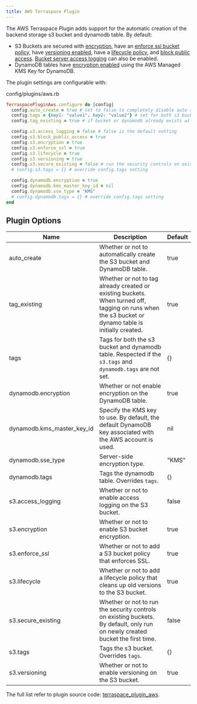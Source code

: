 ```yaml
---
title: AWS Terraspace Plugin
---
```


The AWS Terraspace Plugin adds support for the automatic creation of the backend storage s3 bucket and dynamodb table. By default:

* S3 Buckets are secured with [encryption](https://docs.aws.amazon.com/AmazonS3/latest/dev/bucket-encryption.html), have an [enforce ssl bucket policy](https://aws.amazon.com/premiumsupport/knowledge-center/s3-bucket-policy-for-config-rule/), have [versioning enabled](https://docs.aws.amazon.com/AmazonS3/latest/dev/Versioning.html), have a [lifecycle policy](https://docs.aws.amazon.com/AmazonS3/latest/user-guide/create-lifecycle.html), and [block public access](https://aws.amazon.com/s3/features/block-public-access/). [Bucket server access logging](https://docs.aws.amazon.com/AmazonS3/latest/dev/ServerLogs.html) can also be enabled.
* DynamoDB tables have [encryption enabled](https://docs.aws.amazon.com/amazondynamodb/latest/developerguide/EncryptionAtRest.html) using the AWS Managed KMS Key for DynamoDB.

The plugin settings are configurable with:

config/plugins/aws.rb

```ruby
TerraspacePluginAws.configure do |config|
  config.auto_create = true # set to false to completely disable auto creation
  config.tags = {key1: "value1". key2: "value2"} # set for both s3 bucket and dynamodb table
  config.tag_existing = true # if bucket or dynamodb already exists will tag them. Tags are appended.

  config.s3.access_logging = false # false is the default setting
  config.s3.block_public_access = true
  config.s3.encryption = true
  config.s3.enforce_ssl = true
  config.s3.lifecycle = true
  config.s3.versioning = true
  config.s3.secure_existing = false # run the security controls on existing buckets. by default, only run on newly created bucket the first time
  # config.s3.tags = {} # override config.tags setting

  config.dynamodb.encryption = true
  config.dynamodb.kms_master_key_id = nil
  config.dynamodb.sse_type = "KMS"
  # config.dynamodb.tags = {} # override config.tags setting
end
```

## Plugin Options

Name | Description | Default
---|---|---
auto_create | Whether or not to automatically create the S3 bucket and DynamoDB table. | true
tag_existing | Whether or not to tag already created or existing buckets. When turned off, tagging on runs when the s3 bucket or dynamo table is initially created. | true
tags | Tags for both the s3 bucket and dynamodb table. Respected if the `s3.tags` and `dynamodb.tags` are not set. |  {}
dynamodb.encryption | Whether or not enable encryption on the DynamoDB table. |  true
dynamodb.kms_master_key_id | Specify the KMS key to use. By default, the default DynamoDB key associated with the AWS account is used. |  nil
dynamodb.sse_type | Server-side encryption type. |  "KMS"
dynamodb.tags | Tags the dynamodb table. Overrides `tags`. |  {}
s3.access_logging | Whether or not to enable access logging on the S3 bucket.  |  false
s3.encryption | Whether or not to enable S3 bucket encryption. |  true
s3.enforce_ssl | Whether or not to add a S3 bucket policy that enforces SSL. |  true
s3.lifecycle | Whether or not to add a lifecycle policy that cleans up old versions to the S3 bucket. |  true
s3.secure_existing | Whether or not to run the security controls on existing buckets. By default, only run on newly created bucket the first time. | false
s3.tags | Tags the s3 bucket. Overrides `tags`. |  {}
s3.versioning | Whether or not to enable versioning on the S3 bucket. |  true

The full list refer to plugin source code: [terraspace_plugin_aws](https://github.com/boltops-tools/terraspace_plugin_aws/blob/master/lib/terraspace_plugin_aws/interfaces/config.rb).
